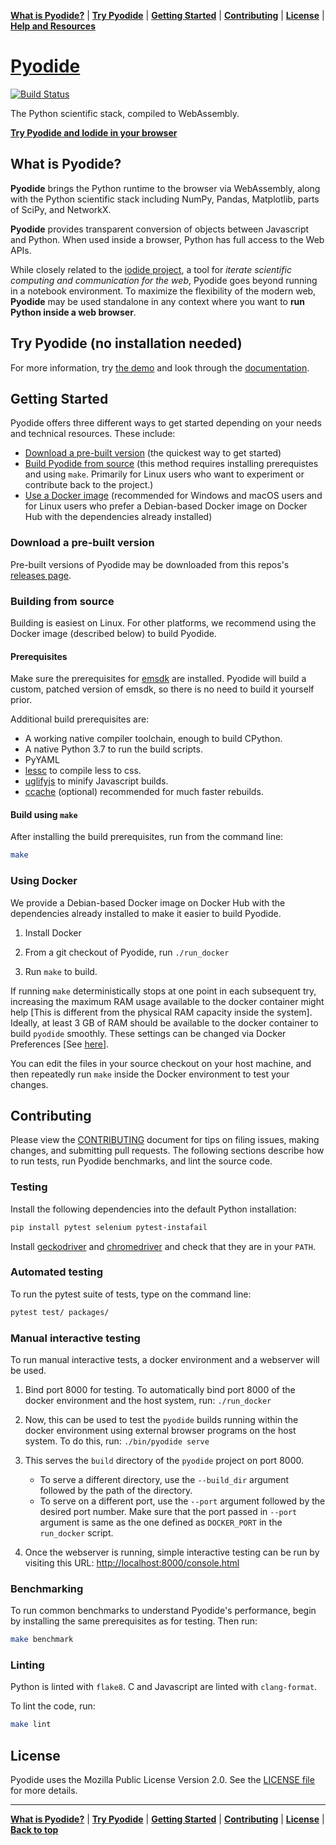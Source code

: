 **[What is Pyodide?](#what-is-pyodide)** |
**[Try Pyodide](#try-pyodide-no-installation-needed)** |
**[Getting Started](#getting-started)** |
**[Contributing](#contributing)** |
**[License](#license)** |
**[Help and Resources](#help-and-resources)**

# [Pyodide](https://github.com/iodide-project/pyodide)


[![Build Status](https://circleci.com/gh/iodide-project/pyodide.png)](https://circleci.com/gh/iodide-project/pyodide)

The Python scientific stack, compiled to WebAssembly.

[**Try Pyodide and Iodide in your browser**](https://alpha.iodide.io/notebooks/300/)

## What is Pyodide?

**Pyodide** brings the Python runtime to the browser via WebAssembly, along with the Python scientific stack including NumPy, Pandas, Matplotlib, parts of SciPy, and NetworkX.

**Pyodide** provides transparent conversion of objects between Javascript and Python.
When used inside a browser, Python has full access to the Web APIs.

While closely related to the [iodide project](https://iodide.io), a tool for *iterate scientific computing and communication for the web*, Pyodide goes beyond running in a notebook environment. To maximize the flexibility of the modern web, **Pyodide** may
be used standalone in any context where you want to **run Python inside a web
browser**.

## Try Pyodide (no installation needed)

For more information, try [the demo](https://alpha.iodide.io/notebooks/300/) and look through the
[documentation](https://github.com/iodide-project/pyodide/tree/master/docs).

## Getting Started

Pyodide offers three different ways to get started depending on your needs and technical resources.
These include:

- [Download a pre-built version](#download-a-pre-built-version) (the quickest way to get started)
- [Build Pyodide from source](#building-from-source) (this method requires installing prerequistes and using `make`. Primarily for Linux users who want to experiment or contribute back to the project.)
- [Use a Docker image](#using-docker) (recommended for Windows and macOS users and for Linux users who prefer a Debian-based Docker image on Docker Hub with the dependencies
already installed)


### Download a pre-built version

Pre-built versions of Pyodide may be downloaded from
this repos's [releases page](https://github.com/iodide-project/pyodide/releases/).


### Building from source

Building is easiest on Linux. For other platforms, we recommend using
the Docker image (described below) to build Pyodide.

#### Prerequisites

Make sure the prerequisites for [emsdk](https://github.com/juj/emsdk) are
installed. Pyodide will build a custom, patched version of emsdk, so there is no
need to build it yourself prior.

Additional build prerequisites are:

- A working native compiler toolchain, enough to build CPython.
- A native Python 3.7 to run the build scripts.
- PyYAML
- [lessc](https://lesscss.org/) to compile less to css.
- [uglifyjs](https://github.com/mishoo/UglifyJS) to minify Javascript builds.
- [ccache](https://ccache.samba.org) (optional) recommended for much faster rebuilds.

#### Build using `make`

After installing the build prerequisites, run from the command line:

```bash
make
```

### Using Docker

We provide a Debian-based Docker image on Docker Hub with the dependencies
already installed to make it easier to build Pyodide.

1. Install Docker

2. From a git checkout of Pyodide, run `./run_docker`

3. Run `make` to build.

If running ``make`` deterministically stops at one point in each subsequent try, increasing
the maximum RAM usage available to the docker container might help [This is different
from the physical RAM capacity inside the system]. Ideally, at least 3 GB of RAM
should be available to the docker container to build `pyodide` smoothly. These settings can
be changed via Docker Preferences [See [here](https://stackoverflow.com/questions/44533319/how-to-assign-more-memory-to-docker-container)].

You can edit the files in your source checkout on your host machine, and then
repeatedly run `make` inside the Docker environment to test your changes.

## Contributing

Please view the [CONTRIBUTING](CONTRIBUTING.md) document for tips on filing
issues, making changes, and submitting pull requests. The following sections
describe how to run tests, run Pyodide benchmarks, and lint the source code.


### Testing

Install the following dependencies into the default Python installation:

```bash
pip install pytest selenium pytest-instafail
```

Install [geckodriver](https://github.com/mozilla/geckodriver/releases) and
[chromedriver](https://sites.google.com/a/chromium.org/chromedriver/downloads)
and check that they are in your `PATH`.

### Automated testing

To run the pytest suite of tests, type on the command line:

```bash
pytest test/ packages/
```

### Manual interactive testing

To run manual interactive tests, a docker environment and a webserver will be
used.

1. Bind port 8000 for testing. To automatically bind port 8000 of the docker
environment and the host system, run: `./run_docker`

2. Now, this can be used to test the `pyodide` builds running within the
docker environment using external browser programs on the host system. To do
this, run: `./bin/pyodide serve`

3. This serves the ``build`` directory of the ``pyodide`` project on port 8000.
    * To serve a different directory, use the ``--build_dir`` argument followed
      by the path of the directory.
    * To serve on a different port, use the ``--port`` argument followed by the
      desired port number. Make sure that the port passed in ``--port`` argument
      is same as the one defined as ``DOCKER_PORT`` in the ``run_docker`` script.


4. Once the webserver is running, simple interactive testing can be run by
   visiting this URL:
   [http://localhost:8000/console.html](http://localhost:8000/console.html)

### Benchmarking

To run common benchmarks to understand Pyodide's performance, begin by
installing the same prerequisites as for testing. Then run:

```bash
make benchmark
```

### Linting

Python is linted with `flake8`.  C and Javascript are linted with
`clang-format`.

To lint the code, run:

```bash
make lint
```

## License

Pyodide uses the Mozilla Public License Version 2.0. See the
[LICENSE file](LICENSE) for more details.

---

**[What is Pyodide?](#what-is-pyodide)** |
**[Try Pyodide](try-pyodide-no-installation-needed)** |
**[Getting Started](#getting-started)** |
**[Contributing](#contributing)** |
**[License](#license)** |
**[Back to top](#pyodide)**
